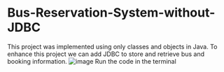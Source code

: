 # Bus-Reservation-System-without-JDBC
This project was implemented using only classes and objects in Java. To enhance this project we can add JDBC to store and retrieve bus and booking information. 
![image](https://github.com/WebX-Divin/Bus-Reservation-System-without-JDBC/assets/116546151/9d81011f-5429-4043-9f72-f1b426730046)
Run the code in the terminal
